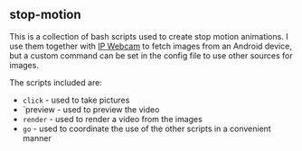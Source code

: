 ## stop-motion

This is a collection of bash scripts used to create stop motion animations. I use them together with [IP Webcam](https://play.google.com/store/apps/details?id=com.pas.webcam&hl=sv) to fetch images from an Android device, but a custom command can be set in the config file to use other sources for images.

The scripts included are:

* `click` - used to take pictures
* `preview - used to preview the video
* `render` - used to render a video from the images
* `go` - used to coordinate the use of the other scripts in a convenient manner